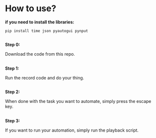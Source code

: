 # How to use?

**if you need to install the libraries:**

```pip install time json pyautogui pynput```

##

**Step 0:**

Download the code from this repo.

##

**Step 1:**

Run the record code and do your thing.

##

**Step 2:**

When done with the task you want to automate, simply press the escape key.

##

**Step 3:**

If you want to run your automation, simply run the playback script.
